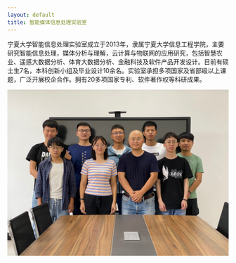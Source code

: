 ```yaml
---
layout: default
title: 智能媒体信息处理实验室
---
```

宁夏大学智能信息处理实验室成立于2013年，隶属宁夏大学信息工程学院，主要研究智能信息处理，媒体分析与理解，云计算与物联网的应用研究，包括智慧农业、遥感大数据分析、体育大数据分析、金融科技及软件产品开发设计。目前有硕士生7名，本科创新小组及毕业设计10余名。实验室承担多项国家及省部级以上课题，广泛开展校企合作。拥有20多项国家专利、软件著作权等科研成果。 

![团队合影](./assets/images/group-2020.jpeg)
